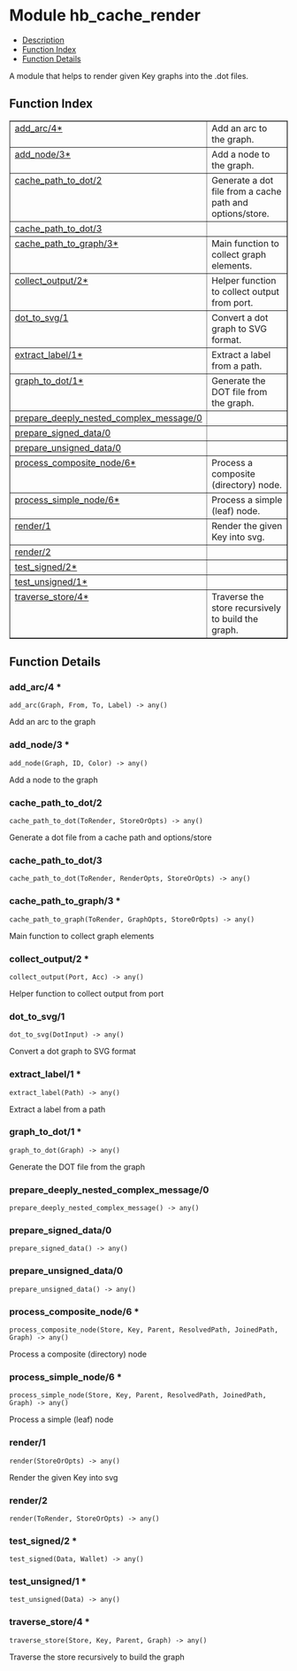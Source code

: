 

# Module hb_cache_render
* [Description](#description)
* [Function Index](#index)
* [Function Details](#functions)

A module that helps to render given Key graphs into the .dot files.

<a name="index"></a>

## Function Index


<table width="100%" border="1" cellspacing="0" cellpadding="2" summary="function index"><tr><td valign="top"><a href="#add_arc-4">add_arc/4*</a></td><td>Add an arc to the graph.</td></tr><tr><td valign="top"><a href="#add_node-3">add_node/3*</a></td><td>Add a node to the graph.</td></tr><tr><td valign="top"><a href="#cache_path_to_dot-2">cache_path_to_dot/2</a></td><td>Generate a dot file from a cache path and options/store.</td></tr><tr><td valign="top"><a href="#cache_path_to_dot-3">cache_path_to_dot/3</a></td><td></td></tr><tr><td valign="top"><a href="#cache_path_to_graph-3">cache_path_to_graph/3*</a></td><td>Main function to collect graph elements.</td></tr><tr><td valign="top"><a href="#collect_output-2">collect_output/2*</a></td><td>Helper function to collect output from port.</td></tr><tr><td valign="top"><a href="#dot_to_svg-1">dot_to_svg/1</a></td><td>Convert a dot graph to SVG format.</td></tr><tr><td valign="top"><a href="#extract_label-1">extract_label/1*</a></td><td>Extract a label from a path.</td></tr><tr><td valign="top"><a href="#graph_to_dot-1">graph_to_dot/1*</a></td><td>Generate the DOT file from the graph.</td></tr><tr><td valign="top"><a href="#prepare_deeply_nested_complex_message-0">prepare_deeply_nested_complex_message/0</a></td><td></td></tr><tr><td valign="top"><a href="#prepare_signed_data-0">prepare_signed_data/0</a></td><td></td></tr><tr><td valign="top"><a href="#prepare_unsigned_data-0">prepare_unsigned_data/0</a></td><td></td></tr><tr><td valign="top"><a href="#process_composite_node-6">process_composite_node/6*</a></td><td>Process a composite (directory) node.</td></tr><tr><td valign="top"><a href="#process_simple_node-6">process_simple_node/6*</a></td><td>Process a simple (leaf) node.</td></tr><tr><td valign="top"><a href="#render-1">render/1</a></td><td>Render the given Key into svg.</td></tr><tr><td valign="top"><a href="#render-2">render/2</a></td><td></td></tr><tr><td valign="top"><a href="#test_signed-2">test_signed/2*</a></td><td></td></tr><tr><td valign="top"><a href="#test_unsigned-1">test_unsigned/1*</a></td><td></td></tr><tr><td valign="top"><a href="#traverse_store-4">traverse_store/4*</a></td><td>Traverse the store recursively to build the graph.</td></tr></table>


<a name="functions"></a>

## Function Details

<a name="add_arc-4"></a>

### add_arc/4 *

`add_arc(Graph, From, To, Label) -> any()`

Add an arc to the graph

<a name="add_node-3"></a>

### add_node/3 *

`add_node(Graph, ID, Color) -> any()`

Add a node to the graph

<a name="cache_path_to_dot-2"></a>

### cache_path_to_dot/2

`cache_path_to_dot(ToRender, StoreOrOpts) -> any()`

Generate a dot file from a cache path and options/store

<a name="cache_path_to_dot-3"></a>

### cache_path_to_dot/3

`cache_path_to_dot(ToRender, RenderOpts, StoreOrOpts) -> any()`

<a name="cache_path_to_graph-3"></a>

### cache_path_to_graph/3 *

`cache_path_to_graph(ToRender, GraphOpts, StoreOrOpts) -> any()`

Main function to collect graph elements

<a name="collect_output-2"></a>

### collect_output/2 *

`collect_output(Port, Acc) -> any()`

Helper function to collect output from port

<a name="dot_to_svg-1"></a>

### dot_to_svg/1

`dot_to_svg(DotInput) -> any()`

Convert a dot graph to SVG format

<a name="extract_label-1"></a>

### extract_label/1 *

`extract_label(Path) -> any()`

Extract a label from a path

<a name="graph_to_dot-1"></a>

### graph_to_dot/1 *

`graph_to_dot(Graph) -> any()`

Generate the DOT file from the graph

<a name="prepare_deeply_nested_complex_message-0"></a>

### prepare_deeply_nested_complex_message/0

`prepare_deeply_nested_complex_message() -> any()`

<a name="prepare_signed_data-0"></a>

### prepare_signed_data/0

`prepare_signed_data() -> any()`

<a name="prepare_unsigned_data-0"></a>

### prepare_unsigned_data/0

`prepare_unsigned_data() -> any()`

<a name="process_composite_node-6"></a>

### process_composite_node/6 *

`process_composite_node(Store, Key, Parent, ResolvedPath, JoinedPath, Graph) -> any()`

Process a composite (directory) node

<a name="process_simple_node-6"></a>

### process_simple_node/6 *

`process_simple_node(Store, Key, Parent, ResolvedPath, JoinedPath, Graph) -> any()`

Process a simple (leaf) node

<a name="render-1"></a>

### render/1

`render(StoreOrOpts) -> any()`

Render the given Key into svg

<a name="render-2"></a>

### render/2

`render(ToRender, StoreOrOpts) -> any()`

<a name="test_signed-2"></a>

### test_signed/2 *

`test_signed(Data, Wallet) -> any()`

<a name="test_unsigned-1"></a>

### test_unsigned/1 *

`test_unsigned(Data) -> any()`

<a name="traverse_store-4"></a>

### traverse_store/4 *

`traverse_store(Store, Key, Parent, Graph) -> any()`

Traverse the store recursively to build the graph

